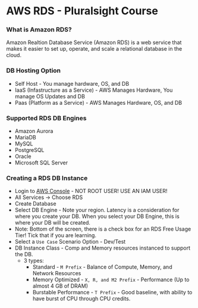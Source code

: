 # AWS RDS - Pluralsight Course

### What is Amazon RDS?

Amazon Realtion Database Service (Amazon RDS) is a web service that makes it easier to set up, operate, and scale a relational database in the cloud.

### DB Hosting Option

- Self Host - You manage hardware, OS, and DB
- IaaS (Infastructure as a Service) - AWS Manages Hardware, You manage OS Updates and DB
- Paas (Platform as a Service) - AWS Manages Hardware, OS, and DB

### Supported RDS DB Engines 

- Amazon Aurora
- MariaDB
- MySQL
- PostgreSQL
- Oracle
- Microsoft SQL Server

### Creating a RDS DB Instance

- Login to [AWS Console](https://aws.amazon.com/console/) - NOT ROOT USER! USE AN IAM USER!
- All Services -> Choose RDS
- Create Database
- Select DB Engine - Note your region. Latency is a consideration for where you create your DB. When you select your DB Engine, this is where your DB will be created.
- Note: Bottom of the screen, there is a check box for an RDS Free Usage Tier! Tick that if you are learning.
- Select a `Use Case` Scenario Option - Dev/Test
- DB Instance Class - Comp and Memory resources instanced to support the DB. 
  - 3 types:
    - Standard - `M Prefix` - Balance of Compute, Memory, and Network Resources
    - Memory Optimized - `X, R, and M2 Prefix` - Performance (Up to almost 4 GB of DRAM)
    - Burstable Performance - `T Prefix` - Good baseline, with ability to have burst of CPU through CPU credits.
